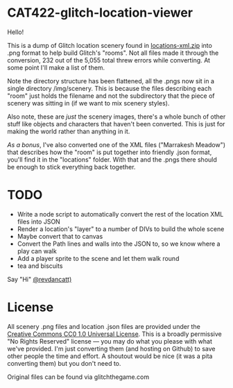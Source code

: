 CAT422-glitch-location-viewer
=============================

Hello!

This is a dump of Glitch location scenery found in [locations-xml.zip](https://github.com/tinyspeck/glitch-locations) into .png format to help build Glitch's "rooms". Not all files made it through the conversion, 232 out of the 5,055 total threw errors while converting. At some point I'll make a list of them.

Note the directory structure has been flattened, all the .pngs now sit in a single directory /img/scenery. This is because the files describing each "room" just holds the filename and not the subdirectory that the piece of scenery was sitting in (if we want to mix scenery styles).

Also note, these are _just_ the scenery images, there's a whole bunch of other stuff like objects and characters that haven't been converted. This is just for making the world rather than anything in it. 

*As a bonus*, I've also converted one of the XML files ("Marrakesh Meadow") that describes how the "room" is put together into friendly .json format, you'll find it in the "locations" folder. With that and the .pngs there should be enough to stick everything back together.

# TODO

* Write a node script to automatically convert the rest of the location XML files into JSON
* Render a location's "layer" to a number of DIVs to build the whole scene
* Maybe convert that to canvas
* Convert the Path lines and walls into the JSON to, so we know where a play can walk
* Add a player sprite to the scene and let them walk round
* tea and biscuits

Say "Hi" [@revdancatt)](http://twitter.com/revdancatt)

# License

All scenery .png files and location .json files are provided under the [Creative Commons CC0 1.0 Universal License](http://creativecommons.org/publicdomain/zero/1.0/legalcode). This is a broadly permissive "No Rights Reserved" license — you may do what you please with what we've provided. I'm just converting them (and hosting on Github) to save other people the time and effort. A shoutout would be nice (it was a pita converting them) but you don't need to.

Original files can be found via glitchthegame.com
